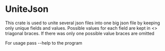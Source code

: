 # UniteJson
This crate is used to unite several json files into one big json file by keeping only unique fields
and values. Possible values for each field are kept in <> triagonal braces. If there was only one possible value
braces are omitted

For usage pass --help to the program
